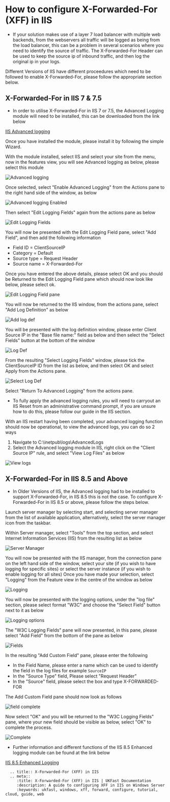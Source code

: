 # How to configure X-Forwarded-For (XFF) in IIS

* If your solution makes use of a layer 7 load balancer with multiple web backends, from the webservers all traffic will be logged as being from the load balancer, this can be a problem in several scenarios where you need to identify the source of traffic.
  The X-Forwarded-For Header can be used to keep the source ip of inbound traffic, and then log the original ip in your logs.

Different Versions of IIS have different proceedures which need to be followed to enable X-Forwarded-For, please follow the appropriate section below.


## X-Forwarded-For in IIS 7 & 7.5

* In order to utilise X-Forwarded-For in IIS 7 or 7.5, the Advanced Logging module will need to be installed, this can be downloaded from the link below

[IIS Advanced logging](https://www.microsoft.com/en-gb/download/details.aspx?id=7211)

Once you have installed the module, please install it by following the simple Wizard.

With the module installed, select IIS and select your site from the menu, now in the features view, you will see Advanced logging as below, please select this module

![Advanced logging](files/xforwardfor/iis1.png)

Once selected, select "Enable Advanced Logging" from the Actions pane to the right hand side of the window, as below

![Advanced logging Enabled](files/xforwardfor/iis2.png)

Then select "Edit Logging Fields" again from the actions pane as below

![Edit Logging Fields](files/xforwardfor/iis3.png)

You will now be presented with the Edit Logging Field pane, select "Add Field", and then add the following information

* Field ID = ClientSourceIP
* Category = Default
* Source type = Request Header
* Source name = X-Forwarded-For

Once you have entered the above details, please select OK and you should be Returned to the Edit Logging Field pane which should now look like below, please select ok.

![Edit Logging Field pane](files/xforwardfor/iis4.png)

You will now be returned to the IIS window, from the actions pane, select "Add Log Definition" as below

![Add log def](files/xforwardfor/iis5.png)

You will be presented with the log definition window, please enter Client Source IP in the "Base file name:" field as below and then select the "Select Fields" button at the bottom of the window

![Log Def](files/xforwardfor/iis6.png)

From the resulting "Select Logging Fields" window, please tick the ClientSourceIP ID from the list as below, and then select OK and select Apply from the Actions pane.

![Select Log Def](files/xforwardfor/iis7.png)
 
Select "Return To Advanced Logging" from the actions pane.

* To fully apply the advanced logging rules, you will need to carryout an IIS Reset from an administrative command prompt, if you are unsure how to do this, please follow our guide in the IIS section.

With an IIS restart having been completed, your advanced logging function should now be operational, to view the advanced logs, you can do so 2 ways

1. Navigate to C:\inetpub\logs\AdvancedLogs
2. Select the Advanced logging module in IIS, right click on the "Client Source IP" rule, and select "View Log Files" as below

![View logs](files/xforwardfor/iis8.png)

## X-Forwarded-For in IIS 8.5 and Above


* In Older Versions of IIS, the Advanced logging had to be installed to support X-Forwarded-For, in IIS 8.5 this is not the case.
  To configure X-Forwarded-For in IIS 8.5 or above, please follow the steps below.

Launch server manager by selecting start, and selecting server manager from the list of available application, alternatively, select the server manager icon from the taskbar.

Within Server manager, select "Tools" from the top section, and select Internet Information Services (IIS) from the resulting list as below

![Server Manager](files/xforwardfor/servermanager.PNG)

You will now be presented with the IIS manager, from the connection pane on the left hand side of the window, select your site (if you wish to have logging for specific sites) or select the server instance (if you wish to enable logging for all sites)
Once you have made your selection, select "Logging" from the Feature view in the centre of the window as below

![Logging](files/xforwardfor/logging.PNG)

You will now be presented with the logging options, under the "log file" section, please select format "W3C" and choose the "Select Field" button next to it as below

![Logging options](files/xforwardfor/logoptions.PNG)

The "W3C Logging Fields" pane will now presented, in this pane, please select "Add Field" from the bottom of the pane as below

![Fields](files/xforwardfor/addfield.PNG)

In the resulting "Add Custom Field" pane, please enter the following

* In the Field Name, please enter a name which can be used to identify the field in the log files for example `SourceIP`
* In the "Source Type" field, Please select "Request Header"
* In the "Source" field, please select the box and type X-FORWARDED-FOR

The Add Custom Field pane should now look as follows

![field complete](files/xforwardfor/fieldcomplete.PNG)

Now select "OK" and you will be returned to the "W3C Logging Fields" pane, where your new field should be visible as below, select "OK" to complete the process.

![Complete](files/xforwardfor/logoptions2.PNG)

* Further information and different functions of the IIS 8.5 Enhanced logging module can be found at the link below

[IIS 8.5 Enhanced Logging](https://www.iis.net/learn/get-started/whats-new-in-iis-85/enhanced-logging-for-iis85)


```eval_rst
  .. title:: X-Forwarded-For (XFF) in IIS
  .. meta::
     :title: X-Forwarded-For (XFF) in IIS | UKFast Documentation
     :description: A guide to configuring XFF in IIS on Windows Server
     :keywords: ukfast, windows, xff, forward, configure, tutorial, cloud, guide, web
